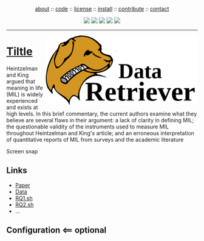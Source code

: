 <p align=center><a 
href="https://github.com/ai-se/perfect-repo/blob/master/README.md">about</a>  :: <a 
href="https://github.com/ai-se/perfect-repo">code</a>  :: <a 
href="https://github.com/ai-se/perfect-repo/blob/master/LICENSE">license</a>  :: <a 
href="https://github.com/ai-se/perfect-repo/blob/master/INSTALL.md">install</a> :: <a
href="https://github.com/ai-se/perfect-repo/blob/master/CODE_OF_CONDUCT.md">contribute</a> :: <a 
href="https://github.com/ai-se/perfect-repo/blob/master/CONTACT.md">contact</a> <p align=center> <img 
src="https://img.shields.io/badge/language-python-orange">&nbsp;<img 
src="https://img.shields.io/badge/purpose-ai,se-blueviolet">&nbsp;<img 
src="https://img.shields.io/badge/platform-mac,*nux-informational">&nbsp;<img 
src="https://img.shields.io/badge/license-mit-informational">&nbsp;<img 
src="https://travis-ci.org/timm/lua.svg?branch=master"> 
</p><hr>

<img src="etc/img/header.png" align=right width=400>

# [Tiltle](etc/pdf/paper.pdf)
   

Heintzelman and King argued that meaning in life (MIL) is widely experienced and exists at high levels. In this brief commentary, the current authors examine what they believe are several flaws in their argument: a lack of clarity in defining MIL; the questionable validity of the instruments used to measure MIL throughout Heintzelman and King's article; and an erroneous interpretation of quantitative reports of MIL from surveys and the academic literature

Screen snap

## Links 
  - [Paper](etc/pdf/paper.pdf)
  - [Data](data/README.md)
  - [RQ1.sh](doc/RQ1.sh)
  - [RQ2.sh](doc/RQ2.sh) 
  -  ...
  
## Configuration <== optional
